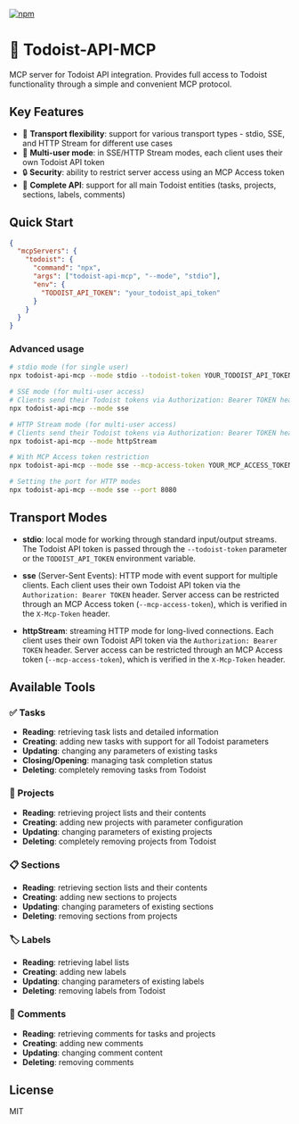 [![npm](https://img.shields.io/npm/v/todoist-api-mcp)](https://www.npmjs.com/package/todoist-api-mcp)

# 📝 Todoist-API-MCP

MCP server for Todoist API integration. Provides full access to Todoist functionality through a simple and convenient MCP protocol.

## Key Features

- 🔄 **Transport flexibility**: support for various transport types - stdio, SSE, and HTTP Stream for different use cases
- 👥 **Multi-user mode**: in SSE/HTTP Stream modes, each client uses their own Todoist API token
- 🔒 **Security**: ability to restrict server access using an MCP Access token
- 🚀 **Complete API**: support for all main Todoist entities (tasks, projects, sections, labels, comments)

## Quick Start

```json
{
  "mcpServers": {
    "todoist": {
      "command": "npx",
      "args": ["todoist-api-mcp", "--mode", "stdio"],
      "env": {
        "TODOIST_API_TOKEN": "your_todoist_api_token"
      }
    }
  }
}
```

### Advanced usage

```bash
# stdio mode (for single user)
npx todoist-api-mcp --mode stdio --todoist-token YOUR_TODOIST_API_TOKEN

# SSE mode (for multi-user access)
# Clients send their Todoist tokens via Authorization: Bearer TOKEN header
npx todoist-api-mcp --mode sse

# HTTP Stream mode (for multi-user access)
# Clients send their Todoist tokens via Authorization: Bearer TOKEN header
npx todoist-api-mcp --mode httpStream

# With MCP Access token restriction
npx todoist-api-mcp --mode sse --mcp-access-token YOUR_MCP_ACCESS_TOKEN

# Setting the port for HTTP modes
npx todoist-api-mcp --mode sse --port 8080
```

## Transport Modes

- **stdio**: local mode for working through standard input/output streams. The Todoist API token is passed through the `--todoist-token` parameter or the `TODOIST_API_TOKEN` environment variable.

- **sse** (Server-Sent Events): HTTP mode with event support for multiple clients. Each client uses their own Todoist API token via the `Authorization: Bearer TOKEN` header. Server access can be restricted through an MCP Access token (`--mcp-access-token`), which is verified in the `X-Mcp-Token` header.

- **httpStream**: streaming HTTP mode for long-lived connections. Each client uses their own Todoist API token via the `Authorization: Bearer TOKEN` header. Server access can be restricted through an MCP Access token (`--mcp-access-token`), which is verified in the `X-Mcp-Token` header.

## Available Tools

### ✅ Tasks

- **Reading**: retrieving task lists and detailed information
- **Creating**: adding new tasks with support for all Todoist parameters
- **Updating**: changing any parameters of existing tasks
- **Closing/Opening**: managing task completion status
- **Deleting**: completely removing tasks from Todoist

### 📁 Projects

- **Reading**: retrieving project lists and their contents
- **Creating**: adding new projects with parameter configuration
- **Updating**: changing parameters of existing projects
- **Deleting**: completely removing projects from Todoist

### 📋 Sections

- **Reading**: retrieving section lists and their contents
- **Creating**: adding new sections to projects
- **Updating**: changing parameters of existing sections
- **Deleting**: removing sections from projects

### 🏷️ Labels

- **Reading**: retrieving label lists
- **Creating**: adding new labels
- **Updating**: changing parameters of existing labels
- **Deleting**: removing labels from Todoist

### 💬 Comments

- **Reading**: retrieving comments for tasks and projects
- **Creating**: adding new comments
- **Updating**: changing comment content
- **Deleting**: removing comments

## License

MIT
